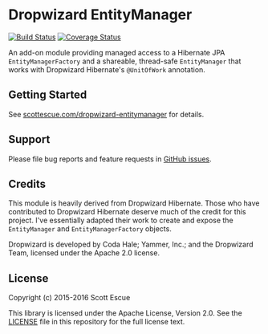 Dropwizard EntityManager
========================
[![Build Status](https://travis-ci.org/scottescue/dropwizard-entitymanager.svg?branch=master)](https://travis-ci.org/scottescue/dropwizard-entitymanager)
[![Coverage Status](https://coveralls.io/repos/scottescue/dropwizard-entitymanager/badge.svg?branch=master&service=github)](https://coveralls.io/github/scottescue/dropwizard-entitymanager?branch=master)

An add-on module providing managed access to a Hibernate JPA `EntityManagerFactory` and a shareable, thread-safe 
`EntityManager` that works with Dropwizard Hibernate's `@UnitOfWork` annotation.


Getting Started
-------

See [scottescue.com/dropwizard-entitymanager](http://www.scottescue.com/dropwizard-entitymanager) for details.

Support
-------

Please file bug reports and feature requests in [GitHub issues](https://github.com/scottescue/dropwizard-entitymanager/issues).


Credits
-------

This module is heavily derived from Dropwizard Hibernate.  Those who have contributed to Dropwizard Hibernate deserve 
much of the credit for this project.  I've essentially adapted their work to create and expose the `EntityManager` and 
`EntityManagerFactory` objects.

Dropwizard is developed by
Coda Hale; Yammer, Inc.; and the Dropwizard Team, licensed
under the Apache 2.0 license.


License
-------

Copyright (c) 2015-2016 Scott Escue 

This library is licensed under the Apache License, Version 2.0.  See the [LICENSE](LICENSE) file in this repository for the full license text.


